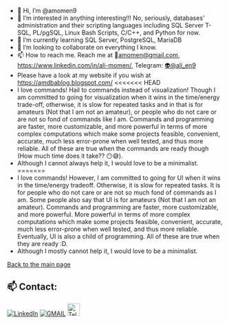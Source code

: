- 👋 Hi, I’m @amomen9
- 👀 I’m interested in anything interesting!!! No, seriously, databases' administration and their scripting languages including SQL Server T-SQL, PL/pgSQL, Linux Bash Scripts, C/C++, and Python for now.
- 🌱 I’m currently learning SQL Server, PostgreSQL, MariaDB
- 💞️ I’m looking to collaborate on everything I know.
- 📫 How to reach me. Reach me at 📧amomen@gmail.com, https://www.linkedin.com/in/ali-momen/, Telegram: [👽@ali_en9](https://t.me/ali_en9) 
- Please have a look at my website if you wish at https://amdbablog.blogspot.com/
<<<<<<< HEAD
- I love commands! Hail to commands instead of visualization! Though I am committed to going for visualization when it wins in the time/energy trade-off, otherwise, it is slow for repeated tasks and in that is for amateurs (Not that I am not an amateur), or people who do not care or are not so fond of commands like I am. Commands and programming are faster, more customizable, and more powerful in terms of more complex computations which make some projects feasible, convenient, accurate, much less error-prone when well tested, and thus more reliable. All of these are true when the commands are ready though (How much time does it take?? :no_mouth::sweat_smile:).
- Although I cannot always help it, I would love to be a minimalist.
=======
- I love commands! However, I am committed to going for UI when it wins in the time/energy tradeoff. Otherwise, it is slow for repeated tasks. It is for people who do not care or are not so much fond of commands as I am. Some people also say that UI is for amateurs (Not that I am not an amateur). Commands and programming are faster, more customizable, and more powerful. More powerful in terms of more complex computations which make some projects feasible, convenient, accurate, much less error-prone when well tested, and thus more reliable. Eventually, UI is also a child of programming. All of these are true when they are ready :D.
- Although I mostly cannot help it, I would love to be a minimalist.
>>>>>>> 

[Back to the main page](https://github.com/amomen9/)

<!---
amomen9/amomen9 is a ✨ special ✨ repository because its `README.md` (this file) appears on your GitHub profile.
You can click the Preview link to take a look at your changes.
--->

## 📫 Contact:

<a href="https://www.linkedin.com/in/ali-momen/" target="_blank"><img alt="LinkedIn" src="https://img.shields.io/badge/linkedin-%230077B5.svg?&style=for-the-badge&logo=linkedin&logoColor=white" /></a>
<a href="mailto:amomen@gmail.com" target="_blank"><img alt="GMAIL" src="https://img.shields.io/badge/Gmail-%23EA5345.svg?&style=for-the-badge&logo=Gmail&logoColor=white" /></a>
<a href="https://t.me/ali_en9" target="_blank"> <img alt="Telegram" src="https://img.shields.io/badge/Telegram-blue?logo=Telegram&logoColor=white" height="29px" /></a>
